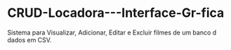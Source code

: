 # CRUD-Locadora---Interface-Gr-fica
Sistema para Visualizar, Adicionar, Editar e Excluir filmes de um banco d dados em CSV.
